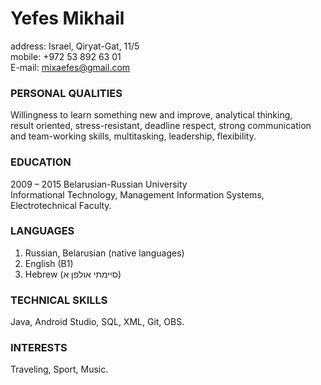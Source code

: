 # Yefes Mikhail
address: Israel, Qiryat-Gat, 11/5  
mobile: +972 53 892 63 01  
E-mail: mixaefes@gmail.com  
### PERSONAL QUALITIES 
Willingness to learn something new and improve, analytical thinking,  
result oriented, stress-resistant, deadline respect, strong communication  
and team-working skills, multitasking, leadership, flexibility.  
### EDUCATION
2009 – 2015 Belarusian-Russian University  
Informational Technology, Management Information Systems,
Electrotechnical Faculty.
### LANGUAGES
1. Russian, Belarusian (native languages)
1. English (B1)
1. Hebrew (סיימתי אולפן א)
### TECHNICAL SKILLS
Java, Android Studio, SQL, XML, Git, OBS.
### INTERESTS 
Traveling, Sport, Music.
